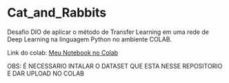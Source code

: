 # Cat_and_Rabbits
Desafio DIO de aplicar o método de Transfer Learning em uma rede de Deep Learning na linguagem Python no ambiente COLAB.  

Link do colab: [Meu Notebook no Colab](https://colab.research.google.com/drive/12VAFKylDX9ukNtp1TgCGcOC1l66nZeVy?usp=sharing)

OBS: É NECESSARIO INTALAR O DATASET QUE ESTA NESSE REPOSITORIO E DAR UPLOAD NO COLAB

